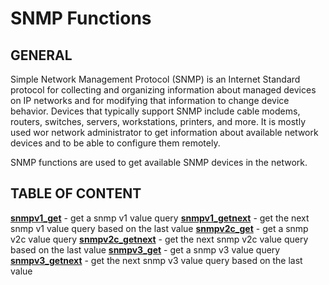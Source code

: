 # SNMP Functions

## GENERAL

Simple Network Management Protocol (SNMP) is an Internet Standard protocol for collecting and organizing information about managed devices on IP networks and for modifying that information to change device behavior. Devices that typically support SNMP include cable modems, routers, switches, servers, workstations, printers, and more. It is mostly used wor network administrator to get information about available network devices and to be able to configure them remotely.

SNMP functions are used to get available SNMP devices in the network.

## TABLE OF CONTENT

**[snmpv1_get](snmpv1_get.md)** - get a snmp v1 value query
**[snmpv1_getnext](snmpv1_getnext.md)** - get the next snmp v1 value query based on the last value
**[snmpv2c_get](snmpv2c_get.md)** - get a snmp v2c value query
**[snmpv2c_getnext](snmpv2c_getnext.md)** - get the next snmp v2c value query based on the last value
**[snmpv3_get](snmpv3_get.md)** - get a snmp v3 value query
**[snmpv3_getnext](snmpv3_getnext.md)** - get the next snmp v3 value query based on the last value